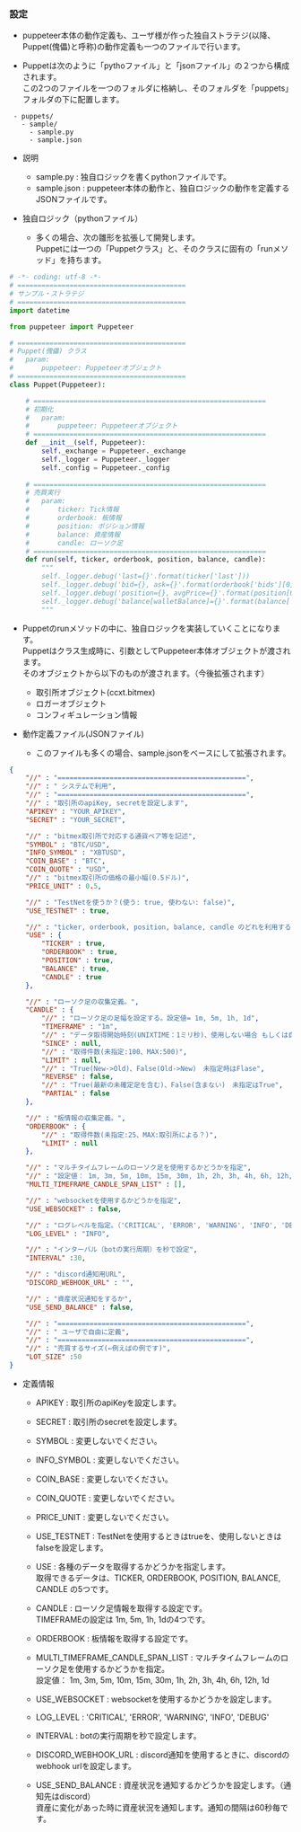 ### 設定

- puppeteer本体の動作定義も、ユーザ様が作った独自ストラテジ(以降、Puppet(傀儡)と呼称)の動作定義も一つのファイルで行います。

- Puppetは次のように「pythoファイル」と「jsonファイル」の２つから構成されます。   
この2つのファイルを一つのフォルダに格納し、そのフォルダを「puppets」フォルダの下に配置します。

```
 - puppets/
   - sample/
     - sample.py
     - sample.json
```

- 説明
  - sample.py : 独自ロジックを書くpythonファイルです。
  - sample.json : puppeteer本体の動作と、独自ロジックの動作を定義するJSONファイルです。

- 独自ロジック（pythonファイル）

  - 多くの場合、次の雛形を拡張して開発します。   
Puppetには一つの「Puppetクラス」と、そのクラスに固有の「runメソッド」を持ちます。

```python
# -*- coding: utf-8 -*-
# ==========================================
# サンプル・ストラテジ
# ==========================================
import datetime

from puppeteer import Puppeteer

# ==========================================
# Puppet(傀儡) クラス
#   param:
#       puppeteer: Puppeteerオブジェクト
# ==========================================
class Puppet(Puppeteer):

    # ==========================================================
    # 初期化
    #   param:
    #       puppeteer: Puppeteerオブジェクト
    # ==========================================================
    def __init__(self, Puppeteer):
        self._exchange = Puppeteer._exchange
        self._logger = Puppeteer._logger
        self._config = Puppeteer._config
        
    # ==========================================================
    # 売買実行
    #   param:
    #       ticker: Tick情報
    #       orderbook: 板情報
    #       position: ポジション情報
    #       balance: 資産情報
    #       candle: ローソク足
    # ==========================================================
    def run(self, ticker, orderbook, position, balance, candle):
        """
        self._logger.debug('last={}'.format(ticker['last']))
        self._logger.debug('bid={}, ask={}'.format(orderbook['bids'][0][0], orderbook['asks'][0][0]))
        self._logger.debug('position={}, avgPrice={}'.format(position[0]['currentQty'], position[0]['avgEntryPrice']))
        self._logger.debug('balance[walletBalance]={}'.format(balance['info'][0]['walletBalance'] * 0.00000001))
        """
```

- Puppetのrunメソッドの中に、独自ロジックを実装していくことになります。   
Puppetはクラス生成時に、引数としてPuppeteer本体オブジェクトが渡されます。   
そのオブジェクトから以下のものが渡されます。（今後拡張されます）
  - 取引所オブジェクト(ccxt.bitmex)
  - ロガーオブジェクト
  - コンフィギュレーション情報


- 動作定義ファイル(JSONファイル)

  - このファイルも多くの場合、sample.jsonをベースにして拡張されます。

```json
{
    "//" : "===============================================",
    "//" : " システムで利用",
    "//" : "===============================================",
    "//" : "取引所のapiKey, secretを設定します",
    "APIKEY" : "YOUR_APIKEY",
    "SECRET" : "YOUR_SECRET",

    "//" : "bitmex取引所で対応する通貨ペア等を記述",
    "SYMBOL" : "BTC/USD",
    "INFO_SYMBOL" : "XBTUSD",
    "COIN_BASE" : "BTC",
    "COIN_QUOTE" : "USD",
    "//" : "bitmex取引所の価格の最小幅(0.5ドル)",
    "PRICE_UNIT" : 0.5,

    "//" : "TestNetを使うか？(使う: true, 使わない: false)",
    "USE_TESTNET" : true,

    "//" : "ticker, orderbook, position, balance, candle のどれを利用するかを指定する。Falseを指定した場合はそのデータは取得しない",
    "USE" : {
        "TICKER" : true,
        "ORDERBOOK" : true,
        "POSITION" : true,
        "BALANCE" : true,
        "CANDLE" : true
    },

    "//" : "ローソク足の収集定義。",
    "CANDLE" : {
        "//" : "ローソク足の足幅を設定する。設定値= 1m, 5m, 1h, 1d",
        "TIMEFRAME" : "1m",
        "//" : "データ取得開始時刻(UNIXTIME：1ミリ秒)、使用しない場合 もしくは自動の場合は null(None) を指定",
        "SINCE" : null,
        "//" : "取得件数(未指定:100、MAX:500)",
        "LIMIT" : null,
        "//" : "True(New->Old)、False(Old->New)　未指定時はFlase",
        "REVERSE" : false,
        "//" : "True(最新の未確定足を含む)、False(含まない)　未指定はTrue",
        "PARTIAL" : false
    },

    "//" : "板情報の収集定義。",
    "ORDERBOOK" : {
        "//" : "取得件数(未指定:25、MAX:取引所による？)",
        "LIMIT" : null
    },

    "//" : "マルチタイムフレームのローソク足を使用するかどうかを指定",
    "//" : "設定値： 1m, 3m, 5m, 10m, 15m, 30m, 1h, 2h, 3h, 4h, 6h, 12h, 1d",
    "MULTI_TIMEFRAME_CANDLE_SPAN_LIST" : [],

    "//" : "websocketを使用するかどうかを指定",
    "USE_WEBSOCKET" : false,

    "//" : "ログレベルを指定。（'CRITICAL', 'ERROR', 'WARNING', 'INFO', 'DEBUG'）",
    "LOG_LEVEL" : "INFO",

    "//" : "インターバル（botの実行周期）を秒で設定",
    "INTERVAL" :30,

    "//" : "discord通知用URL",
    "DISCORD_WEBHOOK_URL" : "",

    "//" : "資産状況通知をするか",
    "USE_SEND_BALANCE" : false,

    "//" : "===============================================",
    "//" : " ユーザで自由に定義",
    "//" : "===============================================",
    "//" : "売買するサイズ(←例えばの例です)",
    "LOT_SIZE" :50
}
```

- 定義情報

  - APIKEY : 取引所のapiKeyを設定します。
  - SECRET : 取引所のsecretを設定します。

  - SYMBOL : 変更しないでください。
  - INFO_SYMBOL : 変更しないでください。
  - COIN_BASE : 変更しないでください。
  - COIN_QUOTE : 変更しないでください。
  - PRICE_UNIT : 変更しないでください。

  - USE_TESTNET : TestNetを使用するときはtrueを、使用しないときはfalseを設定します。

  - USE : 各種のデータを取得するかどうかを指定します。   
  取得できるデータは、TICKER, ORDERBOOK, POSITION, BALANCE, CANDLE の5つです。

  - CANDLE : ローソク足情報を取得する設定です。   
  TIMEFRAMEの設定は 1m, 5m, 1h, 1dの4つです。

  - ORDERBOOK : 板情報を取得する設定です。

  - MULTI_TIMEFRAME_CANDLE_SPAN_LIST : マルチタイムフレームのローソク足を使用するかどうかを指定。   
  設定値： 1m, 3m, 5m, 10m, 15m, 30m, 1h, 2h, 3h, 4h, 6h, 12h, 1d

  - USE_WEBSOCKET : websocketを使用するかどうかを設定します。

  - LOG_LEVEL : 'CRITICAL', 'ERROR', 'WARNING', 'INFO', 'DEBUG'

  - INTERVAL : botの実行周期を秒で設定します。

  - DISCORD_WEBHOOK_URL : discord通知を使用するときに、discordのwebhook urlを設定します。
  
  - USE_SEND_BALANCE : 資産状況を通知するかどうかを設定します。（通知先はdiscord）   
  資産に変化があった時に資産状況を通知します。通知の間隔は60秒毎です。